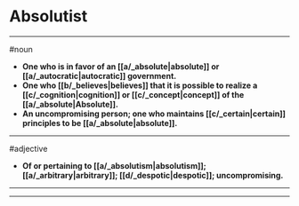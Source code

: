 # Absolutist
---
#noun
- **One who is in favor of an [[a/_absolute|absolute]] or [[a/_autocratic|autocratic]] government.**
- **One who [[b/_believes|believes]] that it is possible to realize a [[c/_cognition|cognition]] or [[c/_concept|concept]] of the [[a/_absolute|Absolute]].**
- **An uncompromising person; one who maintains [[c/_certain|certain]] principles to be [[a/_absolute|absolute]].**
---
#adjective
- **Of or pertaining to [[a/_absolutism|absolutism]]; [[a/_arbitrary|arbitrary]]; [[d/_despotic|despotic]]; uncompromising.**
---
---
